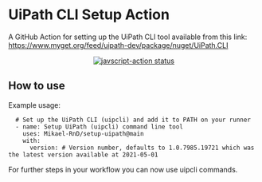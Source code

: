 # UiPath CLI Setup Action
A GitHub Action for setting up the UiPath CLI tool available from this link: https://www.myget.org/feed/uipath-dev/package/nuget/UiPath.CLI

<p align="center">
  <a href="https://github.com/actions/javascript-action/actions"><img alt="javscript-action status" src="https://github.com/actions/javascript-action/workflows/units-test/badge.svg"></a>
</p>

## How to use
Example usage:

      # Set up the UiPath CLI (uipcli) and add it to PATH on your runner
      - name: Setup UiPath (uipcli) command line tool
        uses: Mikael-RnD/setup-uipath@main
        with:
          version: # Version number, defaults to 1.0.7985.19721 which was the latest version available at 2021-05-01

For further steps in your workflow you can now use uipcli commands.
